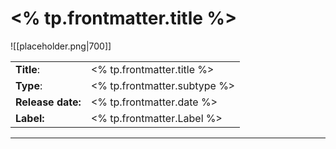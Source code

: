 # <% tp.frontmatter.title %>
![[placeholder.png|700]]

|  |  |
| --- | --- |
| **Title**: | <% tp.frontmatter.title %> |
| **Type**: | <% tp.frontmatter.subtype %> |
| **Release date:** | <% tp.frontmatter.date %> |
| **Label:** | <% tp.frontmatter.Label %> |

---